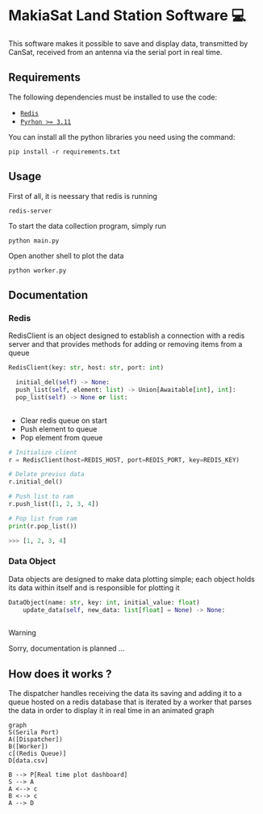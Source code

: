 # MakiaSat Land Station Software 💻
This software makes it possible to save and display data, transmitted by CanSat, received from an antenna via the serial port in real time.

## Requirements

The following dependencies must be installed to use the code:
- [`Redis`](https://redis.io/docs/latest/operate/oss_and_stack/install/install-redis/)
- [`Pyrhon >= 3.11`](https://docs.anaconda.com/free/miniconda/miniconda-install/)

You can install all the python libraries you need using the command:
```
pip install -r requirements.txt
```

## Usage

First of all, it is neessary that redis is running
```
redis-server
```
To start the data collection program, simply run
```
python main.py
```
Open another shell to plot the data
```
python worker.py
```

## Documentation

### Redis
RedisClient is an object designed to establish a connection with a redis server and that provides methods for adding or removing items from a queue
```python
RedisClient(key: str, host: str, port: int)

  initial_del(self) -> None:
  push_list(self, element: list) -> Union[Awaitable[int], int]:
  pop_list(self) -> None or list:
  
```
- Clear redis queue on start
- Push element to queue
- Pop element from queue


```python
# Initialize client
r = RedisClient(host=REDIS_HOST, port=REDIS_PORT, key=REDIS_KEY)

# Delate previus data
r.initial_del()

# Push list to ram
r.push_list([1, 2, 3, 4])

# Pop list from ram
print(r.pop_list())

>>> [1, 2, 3, 4]
```
### Data Object

Data objects are designed to make data plotting simple; each object holds its data within itself and is responsible for plotting it
```python
DataObject(name: str, key: int, initial_value: float)
    update_data(self, new_data: list[float] = None) -> None:
    
```


> [!WARNING]
> Sorry, documentation is planned ...

## How does it works ?

The dispatcher handles receiving the data its saving and adding it to a queue hosted on a redis database that is iterated by a worker that parses the data in order to display it in real time in an animated graph

```mermaid
graph
S(Serila Port)
A([Dispatcher])
B([Worker])
c[(Redis Queue)]
D[data.csv]

B --> P[Real time plot dashboard]
S --> A
A <--> c
B <--> c
A --> D

```
